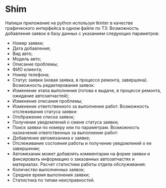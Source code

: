 # Shim
Напиши приложение на python используя tkinter в качестве графического интерфейса в одном файле по ТЗ:
Возможность добавления заявок в базу данных с указанием следующих параметров:
- Номер заявки;
- Дата добавления;
- Вид авто;
- Модель авто;
- Описание проблемы;
- ФИО клиента;
- Номер телефона;
- Статус заявки (новая заявка, в процессе ремонта, завершена).
Возможность редактирования заявок:
- Изменение этапа выполнения (готова к выдаче, в процессе ремонта, ожидание автозапчастей);
- Изменение описания проблемы;
- Изменение ответственного за выполнение работ.
Возможность отслеживания статуса заявки:
- Отображение списка заявок;
- Получение уведомлений о смене статуса заявки;
- Поиск заявки по номеру или по параметрам.
Возможность назначения ответственных за выполнение работ:
- Добавление автомеханика к заявке;
- Отслеживание состояния работы и получение уведомлений о ее завершении;
- Автомеханик может добавлять комментарии на форме заявки и фиксировать информацию о заказанных автозапчастях и материалах.
Расчет статистики работы отдела обслуживания:
- Количество выполненных заявок;
- Среднее время выполнения заявки;
- Статистика по типам неисправностей.

